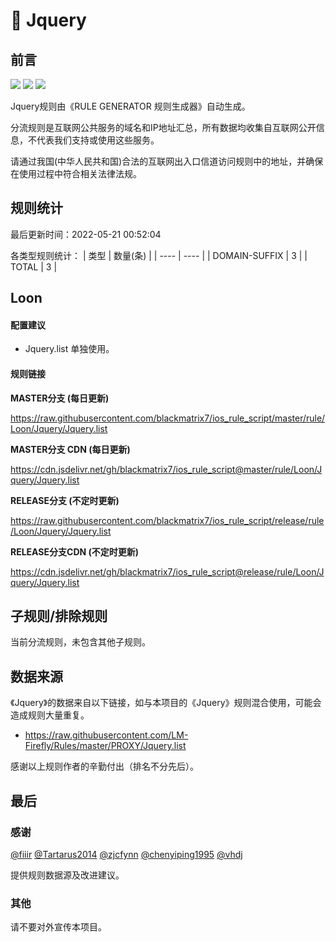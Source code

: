 # 🧸 Jquery

## 前言

![](https://shields.io/badge/-移除重复规则-ff69b4) ![](https://shields.io/badge/-DOMAIN与DOMAIN--SUFFIX合并-green) ![](https://shields.io/badge/-IP--CIDR(6)合并-blueviolet) 

Jquery规则由《RULE GENERATOR 规则生成器》自动生成。

分流规则是互联网公共服务的域名和IP地址汇总，所有数据均收集自互联网公开信息，不代表我们支持或使用这些服务。

请通过我国(中华人民共和国)合法的互联网出入口信道访问规则中的地址，并确保在使用过程中符合相关法律法规。

## 规则统计

最后更新时间：2022-05-21 00:52:04

各类型规则统计：
| 类型 | 数量(条)  | 
| ---- | ----  |
| DOMAIN-SUFFIX | 3  | 
| TOTAL | 3  | 


## Loon 

#### 配置建议
- Jquery.list 单独使用。

#### 规则链接
**MASTER分支 (每日更新)**

https://raw.githubusercontent.com/blackmatrix7/ios_rule_script/master/rule/Loon/Jquery/Jquery.list

**MASTER分支 CDN (每日更新)**

https://cdn.jsdelivr.net/gh/blackmatrix7/ios_rule_script@master/rule/Loon/Jquery/Jquery.list

**RELEASE分支 (不定时更新)**

https://raw.githubusercontent.com/blackmatrix7/ios_rule_script/release/rule/Loon/Jquery/Jquery.list

**RELEASE分支CDN (不定时更新)**

https://cdn.jsdelivr.net/gh/blackmatrix7/ios_rule_script@release/rule/Loon/Jquery/Jquery.list

## 子规则/排除规则


当前分流规则，未包含其他子规则。

## 数据来源

《Jquery》的数据来自以下链接，如与本项目的《Jquery》规则混合使用，可能会造成规则大量重复。

- https://raw.githubusercontent.com/LM-Firefly/Rules/master/PROXY/Jquery.list


感谢以上规则作者的辛勤付出（排名不分先后）。

## 最后

### 感谢

[@fiiir](https://github.com/fiiir) [@Tartarus2014](https://github.com/Tartarus2014) [@zjcfynn](https://github.com/zjcfynn) [@chenyiping1995](https://github.com/chenyiping1995) [@vhdj](https://github.com/vhdj)

提供规则数据源及改进建议。

### 其他

请不要对外宣传本项目。